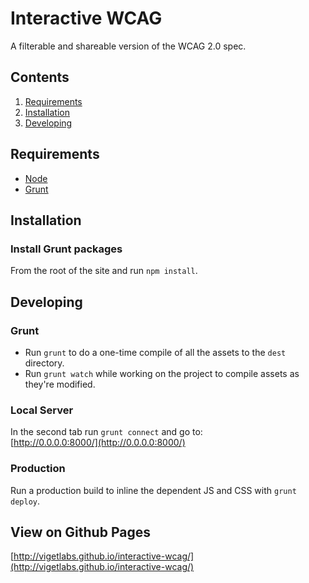 # Interactive WCAG

A filterable and shareable version of the WCAG 2.0 spec.

## Contents

1. [Requirements](#requirements)
2. [Installation](#installation)
3. [Developing](#developing)

## Requirements

- [Node](http://nodejs.org/)
- [Grunt](http://gruntjs.com/)

## Installation

### Install Grunt packages

From the root of the site and run `npm install`.

## Developing

### Grunt

- Run `grunt` to do a one-time compile of all the assets to the `dest` directory.
- Run `grunt watch` while working on the project to compile assets as they're modified.

### Local Server

In the second tab run `grunt connect` and go to:<br>
[http://0.0.0.0:8000/](http://0.0.0.0:8000/)

### Production

Run a production build to inline the dependent JS and CSS with `grunt deploy`.

## View on Github Pages

[http://vigetlabs.github.io/interactive-wcag/](http://vigetlabs.github.io/interactive-wcag/)
